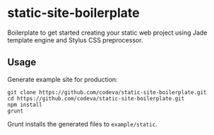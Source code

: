 # static-site-boilerplate

Boilerplate to get started creating your static web project using Jade template engine and Stylus CSS preprocessor.

## Usage

Generate example site for production:
```
git clone https://github.com/codeva/static-site-boilerplate.git
cd https://github.com/codeva/static-site-boilerplate.git
npm install
grunt
```
Grunt installs the generated files to ```example/static```.

